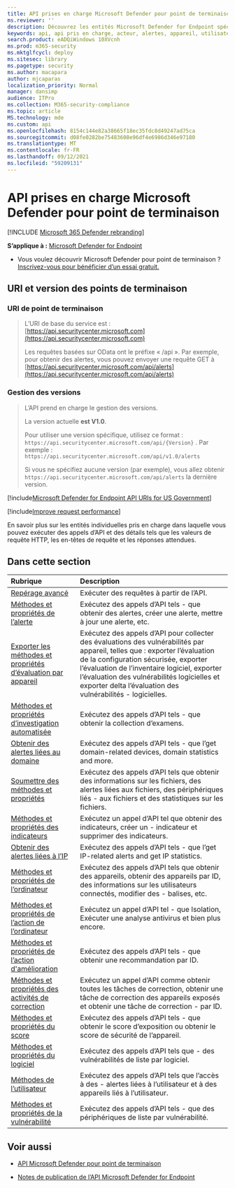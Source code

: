 ```yaml
---
title: API prises en charge Microsoft Defender pour point de terminaison
ms.reviewer: ''
description: Découvrez les entités Microsoft Defender for Endpoint spécifiques pris en charge dans laquelle vous pouvez créer des appels d’API.
keywords: api, api pris en charge, acteur, alertes, appareil, utilisateur, domaine, ip, fichier, requêtes avancées, recherche avancée
search.product: eADQiWindows 10XVcnh
ms.prod: m365-security
ms.mktglfcycl: deploy
ms.sitesec: library
ms.pagetype: security
ms.author: macapara
author: mjcaparas
localization_priority: Normal
manager: dansimp
audience: ITPro
ms.collection: M365-security-compliance
ms.topic: article
MS.technology: mde
ms.custom: api
ms.openlocfilehash: 8154c144e82a38665f18ec35fdc8d49247ad75ca
ms.sourcegitcommit: d08fe0282be75483608e96df4e6986d346e97180
ms.translationtype: MT
ms.contentlocale: fr-FR
ms.lasthandoff: 09/12/2021
ms.locfileid: "59209131"
---
```

# <a name="supported-microsoft-defender-for-endpoint-apis"></a>API prises en charge Microsoft Defender pour point de terminaison

[!INCLUDE [Microsoft 365 Defender rebranding](../../includes/microsoft-defender.md)]

**S’applique à :** [Microsoft Defender for Endpoint](https://go.microsoft.com/fwlink/?linkid=2154037)

- Vous voulez découvrir Microsoft Defender pour point de terminaison ? [Inscrivez-vous pour bénéficier d’un essai gratuit.](https://signup.microsoft.com/create-account/signup?products=7f379fee-c4f9-4278-b0a1-e4c8c2fcdf7e&ru=https://aka.ms/MDEp2OpenTrial?ocid=docs-wdatp-exposedapis-abovefoldlink)

## <a name="endpoint-uri-and-versioning"></a>URI et version des points de terminaison

### <a name="endpoint-uri"></a>URI de point de terminaison

> L’URI de base du service est : [https://api.securitycenter.microsoft.com](https://api.securitycenter.microsoft.com)
>
> Les requêtes basées sur OData ont le préfixe « /api ». Par exemple, pour obtenir des alertes, vous pouvez envoyer une requête GET à [https://api.securitycenter.microsoft.com/api/alerts](https://api.securitycenter.microsoft.com/api/alerts)

### <a name="versioning"></a>Gestion des versions

> L’API prend en charge le gestion des versions.
>
> La version actuelle **est V1.0**.
>
> Pour utiliser une version spécifique, utilisez ce format : `https://api.securitycenter.microsoft.com/api/{Version}` . Par exemple : `https://api.securitycenter.microsoft.com/api/v1.0/alerts`
>
> Si vous ne spécifiez aucune version (par exemple), vous allez obtenir `https://api.securitycenter.microsoft.com/api/alerts` la dernière version.

[!include[Microsoft Defender for Endpoint API URIs for US Government](../../includes/microsoft-defender-api-usgov.md)]

[!include[Improve request performance](../../includes/improve-request-performance.md)]

En savoir plus sur les entités individuelles pris en charge dans laquelle vous pouvez exécuter des appels d’API et des détails tels que les valeurs de requête HTTP, les en-têtes de requête et les réponses attendues.

## <a name="in-this-section"></a>Dans cette section

Rubrique | Description
:---|:---
[Repérage avancé](run-advanced-query-api.md) | Exécuter des requêtes à partir de l’API.
[Méthodes et propriétés de l’alerte](alerts.md) | Exécutez des appels d’API tels \- que obtenir des alertes, créer une alerte, mettre à jour une alerte, etc.
[Exporter les méthodes et propriétés d’évaluation par appareil](get-assessment-methods-properties.md) | Exécutez des appels d’API pour collecter des évaluations des vulnérabilités par appareil, telles que : exporter l’évaluation de la configuration sécurisée, exporter l’évaluation de l’inventaire logiciel, exporter l’évaluation des vulnérabilités logicielles et exporter delta l’évaluation des vulnérabilités \- logicielles.
[Méthodes et propriétés d’investigation automatisée](investigation.md) | Exécutez des appels d’API tels \- que obtenir la collection d’examens.
[Obtenir des alertes liées au domaine](get-domain-related-alerts.md) | Exécutez des appels d’API tels \- que l’get domain-related devices, domain statistics and more.
[Soumettre des méthodes et propriétés](files.md) | Exécutez des appels d’API tels que obtenir des informations sur les fichiers, des alertes liées aux fichiers, des périphériques liés \- aux fichiers et des statistiques sur les fichiers.
[Méthodes et propriétés des indicateurs](ti-indicator.md) | Exécutez un appel d’API tel que obtenir des indicateurs, créer un \- indicateur et supprimer des indicateurs.
[Obtenir des alertes liées à l’IP](get-ip-related-alerts.md) | Exécutez des appels d’API tels \- que l’get IP-related alerts and get IP statistics.
[Méthodes et propriétés de l’ordinateur](machine.md) | Exécutez des appels d’API tels que obtenir des appareils, obtenir des appareils par ID, des informations sur les utilisateurs connectés, modifier des \- balises, etc.
[Méthodes et propriétés de l’action de l’ordinateur](machineaction.md) | Exécutez un appel d’API tel \- que Isolation, Exécuter une analyse antivirus et bien plus encore.
[Méthodes et propriétés de l’action d'amélioration](recommendation.md) | Exécutez des appels d’API tels \- que obtenir une recommandation par ID.
[Méthodes et propriétés des activités de correction](get-remediation-methods-properties.md) | Exécutez un appel d’API comme obtenir toutes les tâches de correction, obtenir une tâche de correction des appareils exposés et obtenir une tâche de correction \- par ID.
[Méthodes et propriétés du score](score.md) | Exécutez des appels d’API tels \- que obtenir le score d’exposition ou obtenir le score de sécurité de l’appareil.
[Méthodes et propriétés du logiciel](software.md) | Exécutez des appels d’API tels que \- des vulnérabilités de liste par logiciel.
[Méthodes de l’utilisateur](user.md) | Exécutez des appels d’API tels que l’accès à des \- alertes liées à l’utilisateur et à des appareils liés à l’utilisateur.
[Méthodes et propriétés de la vulnérabilité](vulnerability.md) | Exécutez des appels d’API tels \- que des périphériques de liste par vulnérabilité.

## <a name="see-also"></a>Voir aussi

- [API Microsoft Defender pour point de terminaison](apis-intro.md)

- [Notes de publication de l’API Microsoft Defender for Endpoint](api-release-notes.md)
